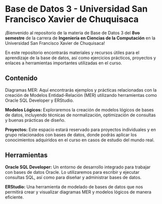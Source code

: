 # Base de Datos 3 - Universidad San Francisco Xavier de Chuquisaca
¡Bienvenido al repositorio de la materia de Base de Datos 3 del **8vo semestre** de la carrera de **Ingeniería en Ciencias de la Computación** en la Universidad San Francisco Xavier de Chuquisaca!

En este repositorio encontrarás materiales y recursos útiles para el aprendizaje de la base de datos, así como ejercicios prácticos, proyectos y enlaces a herramientas importantes utilizadas en el curso.

## Contenido
Diagramas MER: Aquí encontrarás ejemplos y prácticas relacionadas con la creación de Modelos Entidad-Relación (MER) utilizando herramientas como Oracle SQL Developer y ERStudio.

**Modelos Lógicos:** Exploraremos la creación de modelos lógicos de bases de datos, incluyendo técnicas de normalización, optimización de consultas y buenas prácticas de diseño.

**Proyectos:** Este espacio estará reservado para proyectos individuales y en grupo relacionados con bases de datos, donde podrás aplicar los conocimientos adquiridos en el curso en casos de estudio del mundo real.

## Herramientas
**Oracle SQL Developer:** Un entorno de desarrollo integrado para trabajar con bases de datos Oracle. Lo utilizaremos para escribir y ejecutar consultas SQL, así como para diseñar y administrar bases de datos.

**ERStudio:** Una herramienta de modelado de bases de datos que nos permitirá crear y visualizar diagramas MER y modelos lógicos de manera eficiente.
